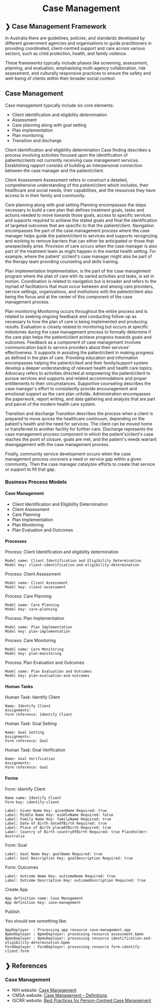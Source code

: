 <h1 align="center">Case Management</h1>

## ❯ Case Management Framework

In Australia there are guidelines, policies, and standards developed by different government agencies and organisations 
to guide practitioners in providing coordinated, client-centred support and care across various sectors, such as 
child protection, health, and family violence. 

These frameworks typically include phases like screening, assessment, planning, and evaluation, emphasising multi-agency 
collaboration, risk assessment, and culturally responsive practices to ensure the safety and well-being of clients 
within their broader social context.

## Case Management

Case management typically include six core elements:
- Client identification and eligibility determination
- Assessment
- Care planning along with goal setting
- Plan implementation
- Plan monitoring
- Transition and discharge

Client identification and eligibility determination
Case finding describes a process involving activities focused upon the identification of patients/clients not currently 
receiving case management services. Establishing rapport consists of building an interpersonal connection between the 
case manager and the patient/client.

Client Assessment
Assessment refers to construct a detailed, comprehensive understanding of the patient/client which includes, 
their healthcare and social needs, their capabilities, and the resources they have access to in their family and community.

Care planning along with goal setting
Planning encompasses the steps necessary to build a care plan that defines 
treatment goals, tasks and actions needed to move towards those goals, access to specific services and supports required 
to achieve the stated goals and final the identification of targeted outcomes that are specific to that the patient/client. 
Navigation encompasses the part of the case management process where the case manager helps guide the patient/client to 
services and supports recognizing and working to remove barriers that can either be anticipated or those that 
unexpectedly arise. Provision of care occurs when the case manager is also part of the treatment team as might happen 
in the mental health setting. For example, where the patient' s/client's case manager might also be part of the therapy 
team providing counseling and skills training.

Plan implementation
Implementation, is the part of the case management program where the plan of care with its varied 
activities and tasks, is set in motion. Coordination is related to navigation but is broader and refers to the myriad 
of facilitations that must occur between and among care providers, service settings, organizations, and institutions 
with the patient/client also being the focus and at the center of this component of the case management process.

Plan monitoring
Monitoring occurs throughout the entire process and is related to seeking ongoing feedback and conducting follow-up as 
necessary to how the plan of care is being implemented and producing results. Evaluation is closely related to 
monitoring but occurs at specific milestones during the case management process to formally determine if the care plan 
helps the patient/client achieve progress towards goals and outcomes. Feedback as a component of case management 
involves communication back to service providers about their services' effectiveness. It supports in assisting the 
patient/client in making progress as defined in the plan of care. Providing education and information encompasses 
helping the patient/client and their family/support system develop a deeper understanding of relevant health and health 
care topics. Advocacy refers to activities directed at empowering the patient/client to pursue services and supports 
and related accommodations and proper entitlements to their circumstances. Supportive counseling describes the case 
manager's effort to consistently provide encouragement and emotional support as the care plan unfolds. 
Administration encompasses the paperwork, report writing, and data gathering and analysis that are part and parcel of 
the modern health care system.

Transition and discharge
Transition describes the process when a client is prepared to move across the healthcare continuum, depending on the 
patient's health and the need for services. The client can be moved home or transferred to another facility for 
further care. Discharge represents the case management process component in which the patient's/client's case reaches 
the point of closure, goals are met, and the patient's needs warrant disengagement with the case management process. 

Finally, community service development occurs when the case management process uncovers a need or service gap within a 
given community. Then the case manager catalyzes efforts to create that service or support to fill that gap.

### Business Process Models

#### Case Management

- Client Identification and Eligibility Determination
- Client Assessment
- Care Planning
- Plan Implementation
- Plan Monitoring
- Plan Evaluation and Outcomes

#### Processes

Process: Client Identification and eligibility determination

```
Model name: Client Identification and Eligibility Determination
Model key: client-identification-and-eligibility-determination
```

Process: Client Assessment

```
Model name: Client Assessment
Model key: client-assessment
```

Process: Care Planning

```
Model name: Care Planning
Model key: care-planning
```

Process: Plan Implementation

```
Model name: Plan Implementation
Model key: plan-implementation
```

Process: Care Monitoring

```
Model name: Care Monitoring
Model key: plan-monitoring
```

Process: Plan Evaluation and Outcomes

```
Model name: Plan Evaluation and Outcomes
Model key: plan-evaluation-and-outcomes
```

#### Human Tasks

Human Task: Identify Client

```
Name: Identify Client
Assignments:
Form reference: Identify Client
```

Human Task: Goal Setting

```
Name: Goal Setting
Assignments:
Form reference: Goal
```

Human Task: Goal Verification

```
Name: Goal Verification
Assignments:
Form reference: Goal
```

#### Forms

Form: Identify Client

```
Name name: Identify Client
Form key: identify-client
```

```
Label: Given Name Key: givenName Required: true
Label: Middle Name Key: middleName Required: false
Label: Family Name Key: familyName Required: true
Label: Date of Birth dateOfBirth Required: true
Label: Place of Birth placeOfBirth Required: true
Label: Country of Birth countryOfBirth Required: true Placeholder: Australia
```

Form: Goal

```
Label: Goal Name Key: goalName Required: true
Label: Goal Description Key: goalDescription Required: true
```

Form: Outcomes

```
Label: Outcome Name Key: outcomeName Required: true
Label: Outcome Description Key: outcomeDescription Required: true
```

Create App

```
App definition name: Case Management
App definition key: case-management
```

Publish

You should see something like:

```
AppDeployer  : Processing app resource case-management.app
BpmnDeployer : BpmnDeployer: processing resource assessment.bpmn
BpmnDeployer : BpmnDeployer: processing resource identification-and-eligibility-determination.bpmn
FormDeployer : FormDeployer: processing resource form-identify-client.form
```

## ❯ References

### Case Management

* NIH website: [Case Management](https://www.ncbi.nlm.nih.gov/books/NBK562214/)
* CMSA website: [Case Management - Definitions](https://www.cmsa.org.au/about-us/definitions-of-case-management)
* ISCRR website: [Best Practices for Person-Centred Case Management](https://research.iscrr.com.au/__data/assets/pdf_file/0010/2652715/298_Person_centred-case-management_FINAL.pdf)
